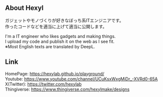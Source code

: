 ## About Hexyl
ガジェットやモノづくりが好きなぼっち系ITエンジニアです。</br>
作ったコードなどを適当に上げて適当に公開します。

I'm a IT engineer who likes gadgets and making things.</br>
I upload my code and publish it on the web as I see fit.</br>
※Most English texts are translated by DeepL.

## Link
HomePage: https://hexylab.github.io/playground/</br>
Youtube: https://www.youtube.com/channel/UCuKsxWxgMiDr_-XVRd0-65A</br>
X(Twitter): https://twitter.com/hexylab</br>
Thingiverse: https://www.thingiverse.com/hexylmake/designs
